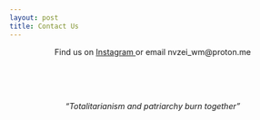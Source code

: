 ```yaml
---
layout: post
title: Contact Us
---
```


 <p><center>Find us on <a href = "https://www.instagram.com/nvzei_collective_wbg/" target = "_self">Instagram </a> 
or email nvzei_wm@proton.me </center></p>

<br>
<br>
<br>

 <p><center><em>“Totalitarianism and patriarchy burn together”</em></center></p>
